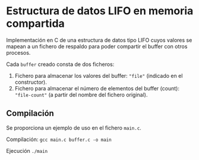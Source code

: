 # Estructura de datos LIFO en memoria compartida

Implementación en C de una estructura de datos tipo LIFO cuyos valores se mapean a un fichero de respaldo para poder compartir el buffer con otros procesos.

Cada `buffer` creado consta de dos ficheros:
1. Fichero para almacenar los valores del buffer: `"file"` (indicado en el constructor).
2. Fichero para almacenar el número de elementos del buffer (count): `"file-count"` (a partir del nombre del fichero original).

## Compilación
Se proporciona un ejemplo de uso en el fichero `main.c`. 

Compilación:
`gcc main.c buffer.c -o main`

Ejecución
`./main`

